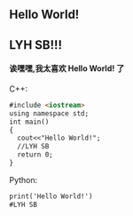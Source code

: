 ## Hello World! 
## LYH SB!!!
#### 诶嘿嘿,我太喜欢 Hello World! 了
C++:
```markdown
#include <iostream>
using namespace std;
int main()
{
  cout<<"Hello World!";
  //LYH SB
  return 0;
}
```

Python:
```markdown
print('Hello World!')
#LYH SB
```

